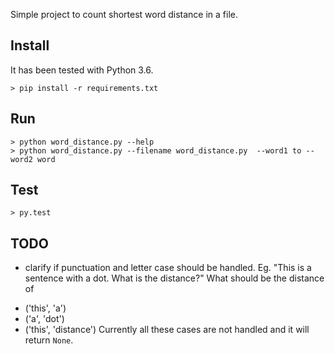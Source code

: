 Simple project to count shortest word distance in a file.


## Install
It has been tested with Python 3.6.

    > pip install -r requirements.txt

## Run

    > python word_distance.py --help
    > python word_distance.py --filename word_distance.py  --word1 to --word2 word

## Test

    > py.test 

## TODO

* clarify if punctuation and letter case should be handled. Eg. 
"This is a sentence with a dot. What is the distance?" What should be the distance of 
- ('this', 'a')
- ('a', 'dot')
- ('this', 'distance')
Currently all these cases are not handled and it will return `None`.
